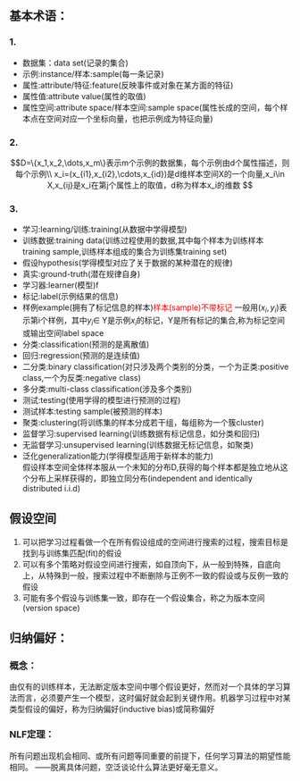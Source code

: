 ## 基本术语：
### 1.
* 数据集：data set(记录的集合)
* 示例:instance/样本:sample(每一条记录)
* 属性:attribute/特征:feature(反映事件或对象在某方面的特征)
* 属性值:attribute value(属性的取值)
* 属性空间:attribute space/样本空间:sample space(属性长成的空间，每个样本点在空间对应一个坐标向量，也把示例成为特征向量)
### 2.
$$D=\{x_1,x_2,\dots,x_m\}表示m个示例的数据集，每个示例由d个属性描述，则每个示例\\
x_i=(x_{i1},x_{i2},\cdots,x_{id})是d维样本空间X的一个向量,x_i\in X,x_{ij}是x_i在第j个属性上的取值，d称为样本x_i的维数
$$
### 3.
* 学习:learning/训练:training(从数据中学得模型)
* 训练数据:training data(训练过程使用的数据,其中每个样本为训练样本training sample,训练样本组成的集合为训练集training set)
* 假设hypothesis(学得模型对应了关于数据的某种潜在的规律)
* 真实:ground-truth(潜在规律自身)
* 学习器:learner(模型)f
* 标记:label(示例结果的信息)
* 样例example(拥有了标记信息的样本)<font     color=red>样本(sample)不带标记</font>
     一般用$(x_i,y_i)$表示第i个样例，其中$y_i\in$ Y是示例$x_i$的标记，Y是所有标记的集合,称为标记空间或输出空间label space
* 分类:classification(预测的是离散值)
* 回归:regression(预测的是连续值)
* 二分类:binary classification(对只涉及两个类别的分类，一个为正类:positive class,一个为反类:negative class)
* 多分类:multi-class classification(涉及多个类别)
* 测试:testing(使用学得的模型进行预测的过程)
* 测试样本:testing sample(被预测的样本)
* 聚类:clustering(将训练集的样本分成若干组，每组称为一个簇cluster)
* 监督学习:supervised learning(训练数据有标记信息，如分类和回归)
* 无监督学习:unsupervised learning(训练数据无标记信息，如聚类)
* 泛化generalization能力(学得模型适用于新样本的能力)  
    假设样本空间全体样本服从一个未知的分布D,获得的每个样本都是独立地从这个分布上采样获得的，即独立同分布(independent and identically distributed i.i.d) 

## 假设空间
1. 可以把学习过程看做一个在所有假设组成的空间进行搜索的过程，搜索目标是找到与训练集匹配(fit)的假设
2. 可以有多个策略对假设空间进行搜索，如自顶向下，从一般到特殊，自底向上，从特殊到一般，搜索过程中不断删除与正例不一致的假设或与反例一致的假设
3. 可能有多个假设与训练集一致，即存在一个假设集合，称之为版本空间(version space)

## 归纳偏好：
### 概念：
由仅有的训练样本，无法断定版本空间中哪个假设更好，然而对一个具体的学习算法而言，必须要产生一个模型，这时偏好就会起到关键作用。机器学习过程中对某类型假设的偏好，称为归纳偏好(inductive bias)或简称偏好
### NLF定理：
所有问题出现机会相同、或所有问题等同重要的前提下，任何学习算法的期望性能相同。
——脱离具体问题，空泛谈论什么算法更好毫无意义。
